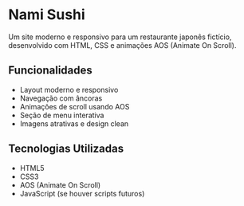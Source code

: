 # Nami Sushi

Um site moderno e responsivo para um restaurante japonês fictício, desenvolvido com HTML, CSS e animações AOS (Animate On Scroll).

## Funcionalidades

- Layout moderno e responsivo
- Navegação com âncoras
- Animações de scroll usando AOS
- Seção de menu interativa
- Imagens atrativas e design clean

## Tecnologias Utilizadas

- HTML5
- CSS3
- AOS (Animate On Scroll)
- JavaScript (se houver scripts futuros)

